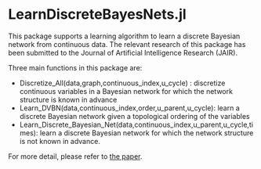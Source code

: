 # LearnDiscreteBayesNets.jl

This package supports a learning algorithm to learn a discrete Bayesian network from continuous data. The relevant research of this package has been submitted to the Journal of Artificial Intelligence Research (JAIR).

Three main functions in this package are:

- Discretize_All(data,graph,continuous_index,u_cycle) : discretize continuous variables in a Bayesian network for which the network structure is known in advance
- Learn_DVBN(data,continuous_index,order,u_parent,u_cycle): learn a discrete Bayesian network given a topological ordering of the variables
- Learn_Discrete_Bayesian_Net(data,continuous_index,u_parent,u_cycle,times): learn a discrete Bayesian network for which the network structure is not known in advance.

For more detail, please refer to  [the paper](http://arxiv.org/abs/1512.02406).

